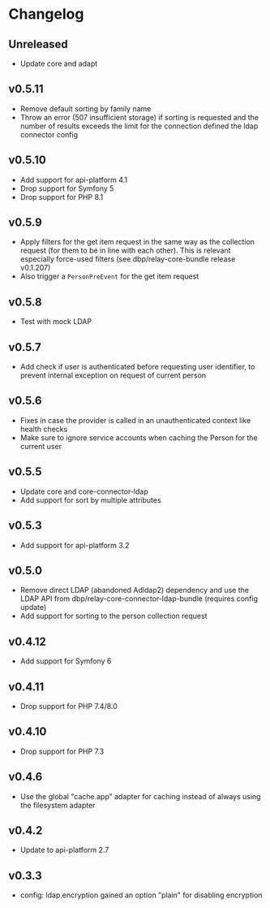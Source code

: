 # Changelog

## Unreleased

- Update core and adapt

## v0.5.11

- Remove default sorting by family name
- Throw an error (507 insufficient storage) if sorting is requested and the number of results exceeds the limit
for the connection defined the ldap connector config

## v0.5.10

- Add support for api-platform 4.1
- Drop support for Symfony 5
- Drop support for PHP 8.1

## v0.5.9

- Apply filters for the get item request in the same way as the collection request (for them to be in line
with each other). This is relevant especially force-used filters (see dbp/relay-core-bundle release v0.1.207)
- Also trigger a `PersonPreEvent` for the get item request

## v0.5.8

- Test with mock LDAP

## v0.5.7

- Add check if user is authenticated before requesting user identifier, to prevent internal exception on
request of current person

## v0.5.6

- Fixes in case the provider is called in an unauthenticated context like health checks
- Make sure to ignore service accounts when caching the Person for the current user

## v0.5.5

- Update core and core-connector-ldap
- Add support for sort by multiple attributes

## v0.5.3

- Add support for api-platform 3.2

## v0.5.0

- Remove direct LDAP (abandoned Adldap2) dependency and use the LDAP API from dbp/relay-core-connector-ldap-bundle (requires config update)
- Add support for sorting to the person collection request

## v0.4.12

- Add support for Symfony 6

## v0.4.11

- Drop support for PHP 7.4/8.0

## v0.4.10

- Drop support for PHP 7.3

## v0.4.6

- Use the global "cache.app" adapter for caching instead of always using the filesystem adapter

## v0.4.2

- Update to api-platform 2.7

## v0.3.3

- config: ldap.encryption gained an option "plain" for disabling encryption
